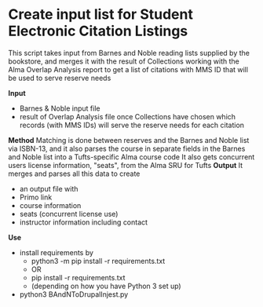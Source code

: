 # Create input list for Student Electronic Citation Listings

This script takes input from Barnes and Noble reading lists supplied by the bookstore, and merges it with the result of Collections working with the Alma Overlap Analysis report to get a list of citations with MMS ID that will be used to serve reserve needs

**Input**
- Barnes & Noble input file
- result of Overlap Analysis file once Collections have chosen which records (with MMS IDs) will serve the reserve needs for each citation

**Method**
Matching is done between reserves and the Barnes and Noble list via ISBN-13, and it also parses the course in separate fields in the Barnes and Noble list into a Tufts-specific Alma course code  It also gets concurrent users license information, "seats", from the Alma SRU for Tufts
**Output**
It merges and parses all this data to create
- an output file with
 - Primo link
 - course information
 - seats (concurrent license use)
 - instructor information including contact

**Use**
- install requirements by
  - python3 -m pip install -r requirements.txt
  - OR
  - pip install -r requirements.txt
  - (depending on how you have Python 3 set up)
- python3 BAndNToDrupalInjest.py
